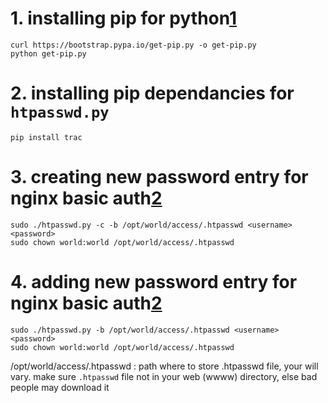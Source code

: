 
# 1. installing pip for python[1][1]

    curl https://bootstrap.pypa.io/get-pip.py -o get-pip.py
    python get-pip.py


# 2. installing pip dependancies for `htpasswd.py` 

    pip install trac

    
# 3. **creating** new password entry for nginx basic auth[2][2]

    sudo ./htpasswd.py -c -b /opt/world/access/.htpasswd <username> <password>
    sudo chown world:world /opt/world/access/.htpasswd 


# 4. **adding** new password entry for nginx basic auth[2][2]

    sudo ./htpasswd.py -b /opt/world/access/.htpasswd <username> <password>
    sudo chown world:world /opt/world/access/.htpasswd 

/opt/world/access/.htpasswd 
:   path where to store .htpasswd file, your will vary. make sure `.htpasswd` file
not in your web (wwww) directory, else bad people may download it 


[1]: https://pip.pypa.io/en/stable/installing/
[2]: https://www.howtoforge.com/tutorial/basic-http-authentication-with-nginx/
